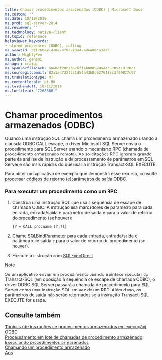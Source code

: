 ```yaml
---
title: Chamar procedimentos armazenados (ODBC) | Microsoft Docs
ms.custom: ''
ms.date: 10/18/2019
ms.prod: sql-server-2014
ms.reviewer: ''
ms.technology: native-client
ms.topic: reference
helpviewer_keywords:
- stored procedures [ODBC], calling
ms.assetid: 31176be8-d40e-4f93-8d44-a46e804a3e2d
author: MightyPen
ms.author: genemi
manager: craigg
ms.openlocfilehash: a960df20b7b07bffab900589ae4d520541d720c1
ms.sourcegitcommit: 82a1ad732fb31d5fa4368c6270185c3f99827c97
ms.translationtype: MT
ms.contentlocale: pt-BR
ms.lasthandoff: 10/21/2019
ms.locfileid: "72688661"
---
```

# <a name="call-stored-procedures-odbc"></a>Chamar procedimentos armazenados (ODBC)
  Quando uma instrução SQL chama um procedimento armazenado usando a cláusula ODBC CALL escape, o driver Microsoft SQL Server envia o procedimento para SQL Server usando o mecanismo RPC (chamada de procedimento armazenado remoto). As solicitações RPC ignoram grande parte da análise de instrução e do processamento de parâmetros em SQL Server e são mais rápidas do que usar a instrução Transact-SQL EXECUTE.  
  
 Para obter um aplicativo de exemplo que demonstra esse recurso, consulte [processar códigos de retorno &#40;e&#41;parâmetros de saída ODBC](running-stored-procedures-process-return-codes-and-output-parameters.md).  
  
### <a name="to-run-a-procedure-as-an-rpc"></a>Para executar um procedimento como um RPC  
  
1.  Construa uma instrução SQL que usa a sequência de escape de chamada ODBC. A instrução usa marcadores de parâmetro para cada entrada, entrada/saída e parâmetro de saída e para o valor de retorno do procedimento (se houver):  
  
    ```  
    {? = CALL procname (?,?)}  
    ```  
  
2.  Chame [SQLBindParameter](../native-client-odbc-api/sqlbindparameter.md) para cada entrada, entrada/saída e parâmetro de saída e para o valor de retorno do procedimento (se houver).  
  
3.  Execute a instrução com [SQLExecDirect](https://go.microsoft.com/fwlink/?LinkId=58399).  
  
> [!NOTE]  
>  Se um aplicativo enviar um procedimento usando a sintaxe executar do Transact-SQL (em oposição à sequência de escape de chamada ODBC), o driver ODBC SQL Server passará a chamada de procedimento para SQL Server como uma instrução SQL em vez de um RPC. Além disso, os parâmetros de saída não serão retornados se a instrução Transact-SQL EXECUTE for usada.  
  
## <a name="see-also"></a>Consulte também  
 [Tópicos &#40;de instruções de procedimentos armazenados em execução&#41; ODBC](../../database-engine/dev-guide/running-stored-procedures-how-to-topics-odbc.md)    
 [Processamento em lote de chamadas de procedimento armazenado](../native-client-odbc-stored-procedures/batching-stored-procedure-calls.md)    
 [Executando procedimentos armazenados](../native-client-odbc-stored-procedures/running-stored-procedures.md)    
 [Chamando um procedimento armazenado](../native-client-odbc-stored-procedures/calling-a-stored-procedure.md)    
 [Aos](../native-client-odbc-queries/executing-statements/procedures.md)  
  
  
